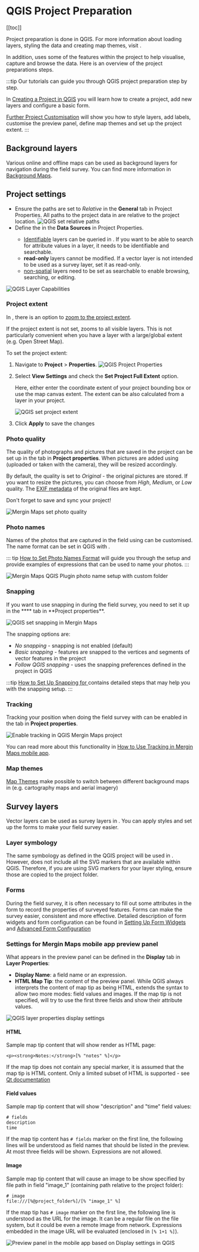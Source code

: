 # QGIS Project Preparation
[[toc]]

Project preparation is done in QGIS. For more information about loading layers, styling the data and creating map themes, visit <QGISHelp ver="3.22" link="user_manual/index.html" text="QGIS documentation page" />. 

In addition, <MobileAppName /> uses some of the features within the project to help visualise, capture and browse the data. Here is an overview of the project preparations steps.

:::tip
Our tutorials can guide you through QGIS project preparation step by step.

In [Creating a Project in QGIS](../tutorials/creating-a-project-in-qgis/) you will learn how to create a project, add new layers and configure a basic form.

[Further Project Customisation](../tutorials/further-project-customisation/) will show you how to style layers, add labels, customise the preview panel, define map themes and set up the project extent.
:::

## Background layers
Various online and offline maps can be used as background layers for navigation during the field survey. You can find more information in [Background Maps](./settingup_background_map/).


## Project settings
- Ensure the paths are set to *Relative* in the **General** tab in Project Properties. All paths to the project data in <MobileAppName /> are relative to the project location.
![QGIS set relative paths](./qgis_prj_relative_paths.jpg "QGIS set relative paths")
- Define the <QGISHelp ver="3.22" link="user_manual/introduction/qgis_configuration.html?highlight=properties#data-sources-properties" text="layers capabilities" /> in the **Data Sources** in Project Properties.
   - [Identifiable](./search_data/#setting-identifiable-layers-in-qgis-project) layers can be queried in <MobileAppName />. If you want to be able to search for attribute values in a layer, it needs to be identifiable and searchable.
   - **read-only** layers cannot be modified. If a vector layer is not intended to be used as a survey layer, set it as read-only.
   - [non-spatial](../layer/working_with_nonspatial_data/) layers need to be set as searchable to enable browsing, searching, or editing.

![QGIS Layer Capabilities](./qgis_project_properties.jpg "QGIS Layer Capabilities")

### Project extent
In <MobileAppName />, there is an option to [zoom to the project extent](../field/input_ui/#zoom-to-project-browse-features-map-themes-settings). 

If the project extent is not set, <MobileAppName /> zooms to all visible layers. This is not particularly convenient when you have a layer with a large/global extent (e.g. Open Street Map).

To set the project extent:
1. Navigate to **Project** > **Properties**. 
   ![QGIS Project Properties](./qgis-project-properties.jpg "QGIS Project Properties")

2. Select **View Settings** and check the **Set Project Full Extent** option. 

   Here, either enter the coordinate extent of your project bounding box or use the map canvas extent. The extent can be also calculated from a layer in your project.

   ![QGIS set project extent](./qgis-project-extent.jpg "QGIS set project extent")

3. Click **Apply** to save the changes


### Photo quality
<SinceBadge type="Plugin" version="2022.3.2" /><SinceBadge type="App" version="1.5.1" />
The quality of photographs and pictures that are saved in the <MainPlatformName /> project can be set up in the **<MainPlatformName />** tab in **Project properties**. When pictures are added using <MobileAppName /> (uploaded or taken with the camera), they will be resized accordingly.

By default, the quality is set to *Original* - the original pictures are stored. If you want to resize the pictures, you can choose from *High*, *Medium*, or *Low* quality. The [EXIF metadata](../layer/exif_metadata/) of the original files are kept.

Don't forget to save and sync your project!

![Mergin Maps set photo quality](./project_resize_pics.jpg "Mergin Maps set photo quality")

### Photo names
<SinceBadge type="Plugin" version="2023.2.0" /> <SinceBadge type="App" version="v2.2.0" />

Names of the photos that are captured in the field using <MobileAppName /> can be customised. The name format can be set in QGIS with <QGISPluginName />.  

::: tip
[How to Set Photo Names Format](../gis/photo-names/) will guide you through the setup and provide examples of expressions that can be used to name your photos.
:::

![Mergin Maps QGIS Plugin photo name setup with custom folder](./plugin-photo-name-settings.jpg "Mergin Maps QGIS Plugin photo name setup with custom folder")

### Snapping
<SinceBadge type="Plugin" version="2022.5" />
If you want to use snapping in <MobileAppName /> during the field survey, you need to set it up in the **<MainPlatformName />** tab in **Project properties**.

![QGIS set snapping in Mergin Maps](./project_snapping.jpg "QGIS set snapping in Mergin Maps")

The snapping options are:
- *No snapping* - snapping is not enabled (default)
- *Basic snapping* - features are snapped to the vertices and segments of vector features in the project
- *Follow QGIS snapping* - uses the snapping preferences defined in the <MainPlatformName /> project in QGIS

:::tip
[How to Set Up Snapping for <MobileAppName />](./snapping/) contains detailed steps that may help you with the snapping setup.
:::


### Tracking
<SinceBadge type="Plugin" version="2023.3" />

Tracking your position when doing the field survey with <MobileAppName /> can be enabled in the **<MainPlatformName />** tab in **Project properties**.

![Enable tracking in QGIS Mergin Maps project](./project-tracking.jpg "Enable tracking in QGIS Mergin Maps project")

You can read more about this functionality in [How to Use Tracking in Mergin Maps mobile app](../field/tracking/).

### Map themes
[Map Themes](./setup_themes/) make possible to switch between different background maps in <MobileAppName /> (e.g. cartography maps and aerial imagery)

## Survey layers
Vector layers can be used as survey layers in <MobileAppName />. You can apply styles and set up the forms to make your field survey easier.

### Layer symbology
The same symbology as defined in the QGIS project will be used in <MobileAppName />. However, <MobileAppName /> does not include all the SVG markers that are available within QGIS. Therefore, if you are using SVG markers for your layer styling, ensure those are copied to the project folder.

### Forms
During the field survey, it is often necessary to fill out some attributes in the form to record the properties of surveyed features. Forms can make the survey easier, consistent and more effective. Detailed description of form widgets and form configuration can be found in [Setting Up Form Widgets](../layer/settingup_forms/) and [Advanced Form Configuration](../layer/settingup_forms_settings/)

### Settings for Mergin Maps mobile app preview panel
What appears in the <MobileAppName /> preview panel can be defined in the **Display** tab in **Layer Properties**:
- **Display Name**: a field name or an expression.
- **HTML Map Tip**: the content of the preview panel. While QGIS always interprets the content of map tip as being HTML, <MobileAppName /> extends the syntax to allow two more modes: field values and images. If the map tip is not specified, <MobileAppName /> will try to use the first three fields and show their attribute values.

![QGIS layer properties display settings](./qgis_properties_display.jpg "QGIS layer properties display settings")

#### HTML
Sample map tip content that will show render as HTML page:

```
<p><strong>Notes:</strong>[% "notes" %]</p>
```

If the map tip does not contain any special marker, it is assumed that the map tip is HTML content. Only a limited subset of HTML is supported - see [Qt documentation](https://doc.qt.io/qt-5/richtext-html-subset.html)

#### Field values
Sample map tip content that will show "description" and "time" field values:

```
# fields
description
time
```

If the map tip content has `# fields` marker on the first line, the following lines will be understood as field names that should be listed in the preview. At most three fields will be shown. Expressions are not allowed.

#### Image
Sample map tip content that will cause an image to be show specified by file path in field "image_1" (containing path relative to the project folder):

```
# image
file:///[%@project_folder%]/[% "image_1" %]
```

If the map tip has `# image` marker on the first line, the following line is understood as the URL for the image. It can be a regular file on the file system, but it could be even a remote image from network. Expressions embedded in the image URL will be evaluated (enclosed in `[% 1+1 %]`).

![Preview panel in the mobile app based on Display settings in QGIS](./input_preview_panel.jpg "Preview panel in the mobile app based on Display settings in QGIS")

